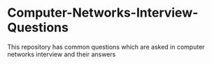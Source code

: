 # Computer-Networks-Interview-Questions
This repository has common questions which are asked in computer networks interview and their  answers 
